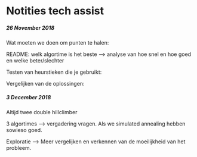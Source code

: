 # Notities tech assist
##### 26 November 2018


Wat moeten we doen om punten te halen:

README: welk algortime is het beste --> analyse van hoe snel en hoe goed
en welke beter/slechter


Testen van heurstieken die je gebruikt:



Vergelijken van de oplossingen:


##### 3 December 2018
Altijd twee double hillclimber

3 algortimes --> vergadering vragen.
Als we simulated annealing hebben sowieso goed.


Exploratie --> Meer vergelijken en verkennen van de moeilijkheid van het probleem.
